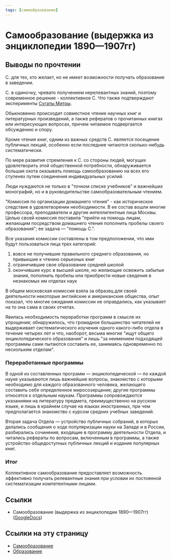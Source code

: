 ```yaml
---
tags: [самообразование]
---
```

# Самообразование (выдержка из энциклопедии 1890—1907гг)

## Выводы по прочтении

С. для тех, кто желает, но не имеет возможности получать образование в заведении.

С. в одиночку, чревато получением нерелевантных знаний, поэтому современное решение - коллективное С. Что также подтверждают эксперименты [Сугаты Митры](%D0%A1%D1%83%D0%B3%D0%B0%D1%82%D0%B0%20%D0%9C%D0%B8%D1%82%D1%80%D0%B0.md).

Обыкновенно происходит совместное чтение научных книг и литературных произведений, а также рефератов о прочитанных книгах или интересующих вопросах, причем читаемое подвергается обсуждению и спору.

Кроме чтения книг, одним из важных средств С. является посещение публичных лекций, особенно если последние читаются сколько-нибудь систематически.

По мере развития стремления к С. со стороны людей, могущих удовлетворить этой общественной потребности, обнаруживается большая охота оказывать помощь самообразованию на всех его ступенях путем соединения индивидуальных усилий.

Люди нуждаются не только в "точном списке учебников" и важнейших монографий, но и в руководительстве самообразовательным чтением.

"Комиссия по организации домашнего чтения" - как историческое следствие в удовлетворении необходимости. В ее состав вошли многие профессора, преподаватели и другие интеллигентные лица Москвы. Целью своей комиссия поставила "прийти на помощь лицам, желающим посредством домашнего чтения пополнить пробелы своего образования"; ее задача — "помощь С.".

Все указания комиссии составлены в том предположении, что ими будут пользоваться лица трех категорий:

1) вовсе не получившие правильного среднего образования, но привыкшие к чтению серьезных книг
2) ограничившие свое образование средней школой
3) окончившие курс в высшей школе, но желающие освежить забытые знания, пополнить пробелы или приобрести новые сведения в незнакомых им отделах наук

В общем московская комиссия взяла за образец для своей деятельности некоторые английские и американские общества, опыт показал, что многие ожидания комиссии не оправдались, как указывает на то она сама в своих отчетах.

Явилась необходимость переработки программ в смысле их упрощения; обнаружилось, что громадное большинство читателей не выдерживает систематического изучения одного какого-либо отдела в течение четырех лет и что, наоборот, весьма многие "ищут общего энциклопедического образования" и лишь "за неимением подходящей программы сами пытаются составить ее, занимаясь одновременно по нескольким отделам".

### Переработанные программы

В одной из составленных программ — энциклопедической — по каждой науке указываются лишь важнейшие вопросы, знакомство с которыми необходимо для каждого образованного человека, желающего составить себе определенное миросозерцание; другие программы относятся к отдельным наукам. Программы сопровождаются указаниями на литературу предмета, преимущественно на русском языке, и лишь в крайнем случае на языках иностранных, при чем предполагается знакомство с курсом средних учебных заведений.

Вторая задача Отдела — устройство публичных собраний, в которых делались сообщения о ходе популяризации науки на Западе и в России, разбирались сочинения, входящие в программу деятельности Отдела, и читались рефераты по вопросам, включенным в программы, а также устройство общедоступных публичных лекций и издание популярных книг.

### Итог

Коллективное самообразование предоставляет возможность эффективно получать релевантные знания при условии их постоянной систематизации компетентными лицами.

## Ссылки

* Самообразование (выдержка из энциклопедии 1890—1907гг) ([GoogleDocs](https://docs.google.com/document/d/1Y_OliFrtVK07ctdlYf6nihHagank6kk4diQJb9RBRRk/edit?usp=sharing))

## Ссылки на эту страницу

* [Самообразование](%D0%A1%D0%B0%D0%BC%D0%BE%D0%BE%D0%B1%D1%80%D0%B0%D0%B7%D0%BE%D0%B2%D0%B0%D0%BD%D0%B8%D0%B5.md)
* [Образование](%D0%9E%D0%B1%D1%80%D0%B0%D0%B7%D0%BE%D0%B2%D0%B0%D0%BD%D0%B8%D0%B5.md)